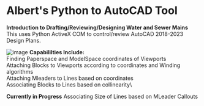 # Albert's Python to AutoCAD Tool
**Introduction to Drafting/Reviewing/Designing Water and Sewer Mains**\
This uses Python ActiveX COM to control/review AutoCAD 2018-2023 Design Plans.

![image](https://user-images.githubusercontent.com/97989034/227644430-44cc053e-2a35-40b3-a768-93f39f918bed.png)
**Capabililties Include:**\
  Finding Paperspace and ModelSpace coordinates of Viewports\
  Attaching Blocks to Viewports according to coordinates and Winding algorithms\
  Attaching Mleaders to Lines based on coordinates\
  Associating Blocks to Lines based on collinearity\
  
**Currently in Progress**
 Associating Size of Lines based on MLeader Callouts
